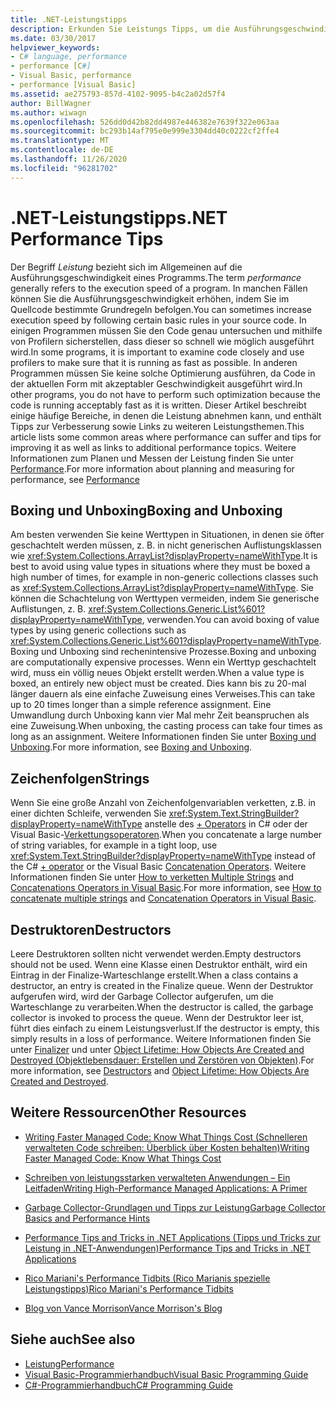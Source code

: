```yaml
---
title: .NET-Leistungstipps
description: Erkunden Sie Leistungs Tipps, um die Ausführungsgeschwindigkeit eines Programms in .net zu verbessern. Weitere Informationen finden Sie unter Tipps für Boxing und Unboxing, Zeichen folgen und debugktoren.
ms.date: 03/30/2017
helpviewer_keywords:
- C# language, performance
- performance [C#]
- Visual Basic, performance
- performance [Visual Basic]
ms.assetid: ae275793-857d-4102-9095-b4c2a02d57f4
author: BillWagner
ms.author: wiwagn
ms.openlocfilehash: 526dd0d42b82dd4987e446382e7639f322e063aa
ms.sourcegitcommit: bc293b14af795e0e999e3304dd40c0222cf2ffe4
ms.translationtype: MT
ms.contentlocale: de-DE
ms.lasthandoff: 11/26/2020
ms.locfileid: "96281702"
---
```

# <a name="net-performance-tips"></a><span data-ttu-id="89daa-104">.NET-Leistungstipps</span><span class="sxs-lookup"><span data-stu-id="89daa-104">.NET Performance Tips</span></span>

<span data-ttu-id="89daa-105">Der Begriff *Leistung* bezieht sich im Allgemeinen auf die Ausführungsgeschwindigkeit eines Programms.</span><span class="sxs-lookup"><span data-stu-id="89daa-105">The term *performance* generally refers to the execution speed of a program.</span></span> <span data-ttu-id="89daa-106">In manchen Fällen können Sie die Ausführungsgeschwindigkeit erhöhen, indem Sie im Quellcode bestimmte Grundregeln befolgen.</span><span class="sxs-lookup"><span data-stu-id="89daa-106">You can sometimes increase execution speed by following certain basic rules in your source code.</span></span> <span data-ttu-id="89daa-107">In einigen Programmen müssen Sie den Code genau untersuchen und mithilfe von Profilern sicherstellen, dass dieser so schnell wie möglich ausgeführt wird.</span><span class="sxs-lookup"><span data-stu-id="89daa-107">In some programs, it is important to examine code closely and use profilers to make sure that it is running as fast as possible.</span></span> <span data-ttu-id="89daa-108">In anderen Programmen müssen Sie keine solche Optimierung ausführen, da Code in der aktuellen Form mit akzeptabler Geschwindigkeit ausgeführt wird.</span><span class="sxs-lookup"><span data-stu-id="89daa-108">In other programs, you do not have to perform such optimization because the code is running acceptably fast as it is written.</span></span> <span data-ttu-id="89daa-109">Dieser Artikel beschreibt einige häufige Bereiche, in denen die Leistung abnehmen kann, und enthält Tipps zur Verbesserung sowie Links zu weiteren Leistungsthemen.</span><span class="sxs-lookup"><span data-stu-id="89daa-109">This article lists some common areas where performance can suffer and tips for improving it as well as links to additional performance topics.</span></span> <span data-ttu-id="89daa-110">Weitere Informationen zum Planen und Messen der Leistung finden Sie unter [Performance](index.md).</span><span class="sxs-lookup"><span data-stu-id="89daa-110">For more information about planning and measuring for performance, see [Performance](index.md)</span></span>  
  
## <a name="boxing-and-unboxing"></a><span data-ttu-id="89daa-111">Boxing und Unboxing</span><span class="sxs-lookup"><span data-stu-id="89daa-111">Boxing and Unboxing</span></span>  

 <span data-ttu-id="89daa-112">Am besten verwenden Sie keine Werttypen in Situationen, in denen sie öfter geschachtelt werden müssen, z. B. in nicht generischen Auflistungsklassen wie <xref:System.Collections.ArrayList?displayProperty=nameWithType>.</span><span class="sxs-lookup"><span data-stu-id="89daa-112">It is best to avoid using value types in situations where they must be boxed a high number of times, for example in non-generic collections classes such as <xref:System.Collections.ArrayList?displayProperty=nameWithType>.</span></span> <span data-ttu-id="89daa-113">Sie können die Schachtelung von Werttypen vermeiden, indem Sie generische Auflistungen, z. B. <xref:System.Collections.Generic.List%601?displayProperty=nameWithType>, verwenden.</span><span class="sxs-lookup"><span data-stu-id="89daa-113">You can avoid boxing of value types by using generic collections such as <xref:System.Collections.Generic.List%601?displayProperty=nameWithType>.</span></span> <span data-ttu-id="89daa-114">Boxing und Unboxing sind rechenintensive Prozesse.</span><span class="sxs-lookup"><span data-stu-id="89daa-114">Boxing and unboxing are computationally expensive processes.</span></span> <span data-ttu-id="89daa-115">Wenn ein Werttyp geschachtelt wird, muss ein völlig neues Objekt erstellt werden.</span><span class="sxs-lookup"><span data-stu-id="89daa-115">When a value type is boxed, an entirely new object must be created.</span></span> <span data-ttu-id="89daa-116">Dies kann bis zu 20-mal länger dauern als eine einfache Zuweisung eines Verweises.</span><span class="sxs-lookup"><span data-stu-id="89daa-116">This can take up to 20 times longer than a simple reference assignment.</span></span> <span data-ttu-id="89daa-117">Eine Umwandlung durch Unboxing kann vier Mal mehr Zeit beanspruchen als eine Zuweisung.</span><span class="sxs-lookup"><span data-stu-id="89daa-117">When unboxing, the casting process can take four times as long as an assignment.</span></span> <span data-ttu-id="89daa-118">Weitere Informationen finden Sie unter [Boxing und Unboxing](../../csharp/programming-guide/types/boxing-and-unboxing.md).</span><span class="sxs-lookup"><span data-stu-id="89daa-118">For more information, see [Boxing and Unboxing](../../csharp/programming-guide/types/boxing-and-unboxing.md).</span></span>  
  
## <a name="strings"></a><span data-ttu-id="89daa-119">Zeichenfolgen</span><span class="sxs-lookup"><span data-stu-id="89daa-119">Strings</span></span>  

 <span data-ttu-id="89daa-120">Wenn Sie eine große Anzahl von Zeichenfolgenvariablen verketten, z.B. in einer dichten Schleife, verwenden Sie <xref:System.Text.StringBuilder?displayProperty=nameWithType> anstelle des [+ Operators](../../csharp/language-reference/operators/addition-operator.md) in C# oder der Visual Basic-[Verkettungsoperatoren](../../visual-basic/language-reference/operators/concatenation-operators.md).</span><span class="sxs-lookup"><span data-stu-id="89daa-120">When you concatenate a large number of string variables, for example in a tight loop, use <xref:System.Text.StringBuilder?displayProperty=nameWithType> instead of the C# [+ operator](../../csharp/language-reference/operators/addition-operator.md) or the Visual Basic [Concatenation Operators](../../visual-basic/language-reference/operators/concatenation-operators.md).</span></span> <span data-ttu-id="89daa-121">Weitere Informationen finden Sie unter [How to verketten Multiple Strings](../../csharp/how-to/concatenate-multiple-strings.md) and [Concatenations Operators in Visual Basic](../../visual-basic/programming-guide/language-features/operators-and-expressions/concatenation-operators.md).</span><span class="sxs-lookup"><span data-stu-id="89daa-121">For more information, see [How to concatenate multiple strings](../../csharp/how-to/concatenate-multiple-strings.md) and [Concatenation Operators in Visual Basic](../../visual-basic/programming-guide/language-features/operators-and-expressions/concatenation-operators.md).</span></span>  
  
## <a name="destructors"></a><span data-ttu-id="89daa-122">Destruktoren</span><span class="sxs-lookup"><span data-stu-id="89daa-122">Destructors</span></span>  

 <span data-ttu-id="89daa-123">Leere Destruktoren sollten nicht verwendet werden.</span><span class="sxs-lookup"><span data-stu-id="89daa-123">Empty destructors should not be used.</span></span> <span data-ttu-id="89daa-124">Wenn eine Klasse einen Destruktor enthält, wird ein Eintrag in der Finalize-Warteschlange erstellt.</span><span class="sxs-lookup"><span data-stu-id="89daa-124">When a class contains a destructor, an entry is created in the Finalize queue.</span></span> <span data-ttu-id="89daa-125">Wenn der Destruktor aufgerufen wird, wird der Garbage Collector aufgerufen, um die Warteschlange zu verarbeiten.</span><span class="sxs-lookup"><span data-stu-id="89daa-125">When the destructor is called, the garbage collector is invoked to process the queue.</span></span> <span data-ttu-id="89daa-126">Wenn der Destruktor leer ist, führt dies einfach zu einem Leistungsverlust.</span><span class="sxs-lookup"><span data-stu-id="89daa-126">If the destructor is empty, this simply results in a loss of performance.</span></span> <span data-ttu-id="89daa-127">Weitere Informationen finden Sie unter [Finalizer](../../csharp/programming-guide/classes-and-structs/destructors.md) und unter [Object Lifetime: How Objects Are Created and Destroyed (Objektlebensdauer: Erstellen und Zerstören von Objekten)](../../visual-basic/programming-guide/language-features/objects-and-classes/object-lifetime-how-objects-are-created-and-destroyed.md).</span><span class="sxs-lookup"><span data-stu-id="89daa-127">For more information, see [Destructors](../../csharp/programming-guide/classes-and-structs/destructors.md) and [Object Lifetime: How Objects Are Created and Destroyed](../../visual-basic/programming-guide/language-features/objects-and-classes/object-lifetime-how-objects-are-created-and-destroyed.md).</span></span>  
  
## <a name="other-resources"></a><span data-ttu-id="89daa-128">Weitere Ressourcen</span><span class="sxs-lookup"><span data-stu-id="89daa-128">Other Resources</span></span>  
  
- <span data-ttu-id="89daa-129">[Writing Faster Managed Code: Know What Things Cost (Schnelleren verwalteten Code schreiben: Überblick über Kosten behalten)](/previous-versions/dotnet/articles/ms973852(v=msdn.10))</span><span class="sxs-lookup"><span data-stu-id="89daa-129">[Writing Faster Managed Code: Know What Things Cost](/previous-versions/dotnet/articles/ms973852(v=msdn.10))</span></span>  
  
- <span data-ttu-id="89daa-130">[Schreiben von leistungsstarken verwalteten Anwendungen – Ein Leitfaden](/previous-versions/dotnet/articles/ms973858(v=msdn.10))</span><span class="sxs-lookup"><span data-stu-id="89daa-130">[Writing High-Performance Managed Applications: A Primer](/previous-versions/dotnet/articles/ms973858(v=msdn.10))</span></span>  
  
- <span data-ttu-id="89daa-131">[Garbage Collector-Grundlagen und Tipps zur Leistung](/previous-versions/dotnet/articles/ms973837(v=msdn.10))</span><span class="sxs-lookup"><span data-stu-id="89daa-131">[Garbage Collector Basics and Performance Hints](/previous-versions/dotnet/articles/ms973837(v=msdn.10))</span></span>  
  
- <span data-ttu-id="89daa-132">[Performance Tips and Tricks in .NET Applications (Tipps und Tricks zur Leistung in .NET-Anwendungen)](/previous-versions/dotnet/articles/ms973839(v=msdn.10))</span><span class="sxs-lookup"><span data-stu-id="89daa-132">[Performance Tips and Tricks in .NET Applications](/previous-versions/dotnet/articles/ms973839(v=msdn.10))</span></span>  

- [<span data-ttu-id="89daa-133">Rico Mariani's Performance Tidbits (Rico Marianis spezielle Leistungstipps)</span><span class="sxs-lookup"><span data-stu-id="89daa-133">Rico Mariani's Performance Tidbits</span></span>](/archive/blogs/ricom/)  

- [<span data-ttu-id="89daa-134">Blog von Vance Morrison</span><span class="sxs-lookup"><span data-stu-id="89daa-134">Vance Morrison's Blog</span></span>](/archive/blogs/vancem/)
  
## <a name="see-also"></a><span data-ttu-id="89daa-135">Siehe auch</span><span class="sxs-lookup"><span data-stu-id="89daa-135">See also</span></span>

- [<span data-ttu-id="89daa-136">Leistung</span><span class="sxs-lookup"><span data-stu-id="89daa-136">Performance</span></span>](index.md)
- [<span data-ttu-id="89daa-137">Visual Basic-Programmierhandbuch</span><span class="sxs-lookup"><span data-stu-id="89daa-137">Visual Basic Programming Guide</span></span>](../../visual-basic/programming-guide/index.md)
- [<span data-ttu-id="89daa-138">C#-Programmierhandbuch</span><span class="sxs-lookup"><span data-stu-id="89daa-138">C# Programming Guide</span></span>](../../csharp/programming-guide/index.md)
